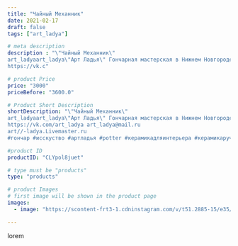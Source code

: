 ```yaml
---
title: "Чайный Механник"
date: 2021-02-17
draft: false
tags: ["art_ladya"]

# meta description
description : "\"Чайный Механник\" 
art_ladyaart_ladya\"Арт Ладья\" Гончарная мастерская в Нижнем Новгороде. Изготовление керамики и мастер//-классы по обучению. 
https://vk.c"

# product Price
price: "3000"
priceBefore: "3600.0"

# Product Short Description
shortDescription: "\"Чайный Механник\" 
art_ladyaart_ladya\"Арт Ладья\" Гончарная мастерская в Нижнем Новгороде. Изготовление керамики и мастер//-классы по обучению. 
https://vk.com/art_ladya art_ladya@mail.ru 
art//-ladya.Livemaster.ru
#гончар #исскуство #артладья #potter #керамикадляинтерьера #керамикаручнаяработа #керамиканазаказ #handmade #посудаизглины #керамика #чайник #эксклюзивнаякерамика #painter #dishes #decor #ceramicar #pot #claygoods #restaurant #earthenware #ceramic #design #механник #шестеренка #ceramicart #teapot #заварочныйчайник #clay #авторскаякерамика"

#product ID
productID: "CLYpol8juet"

# type must be "products"
type: "products"

# product Images
# first image will be shown in the product page
images:
  - image: "https://scontent-frt3-1.cdninstagram.com/v/t51.2885-15/e35/151175871_1605048119883472_2990306332963609561_n.jpg?se=7&_nc_ht=scontent-frt3-1.cdninstagram.com&_nc_cat=104&_nc_ohc=vclqARg0m_QAX9Ds_xk&edm=APU89FABAAAA&ccb=7-4&oh=99bc2bc9cddba6a5f087d36da84a8793&oe=612C00F6&_nc_sid=86f79a&ig_cache_key=MjUxMDkzOTkwMTY4OTUyMjA5Mw%3D%3D.2-ccb7-4"

---
```

lorem
